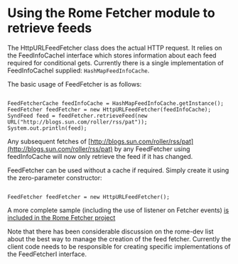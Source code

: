 # Using the Rome Fetcher module to retrieve feeds


The HttpURLFeedFetcher class does the actual HTTP request. It relies on the FeedInfoCacheI interface which stores information about each feed required for conditional gets. Currently there is a single implementation of FeedInfoCacheI supplied: `HashMapFeedInfoCache`.



The basic usage of FeedFetcher is as follows:



```

FeedFetcherCache feedInfoCache = HashMapFeedInfoCache.getInstance();
FeedFetcher feedFetcher = new HttpURLFeedFetcher(feedInfoCache);
SyndFeed feed = feedFetcher.retrieveFeed(new URL("http://blogs.sun.com/roller/rss/pat"));
System.out.println(feed);

```


Any subsequent fetches of [http://blogs.sun.com/roller/rss/pat](http://blogs.sun.com/roller/rss/pat) by any FeedFetcher using feedInfoCache will now only retrieve the feed if it has changed.



FeedFetcher can be used without a cache if required. Simply create it using the zero\-parameter constructor:



```

FeedFetcher feedFetcher = new HttpURLFeedFetcher();

```


A more complete sample (including the use of listener on Fetcher events) [is included in the Rome Fetcher project](https://rometools.jira.com/source/browse/FETCHER/trunk/src/java/com/sun/syndication/fetcher/samples/FeedReader.java)



Note that there has been considerable discussion on the rome\-dev list about the best way to manage the creation of the feed fetcher. Currently the client code needs to be responsible for creating specific implementations of the FeedFetcherI interface.

